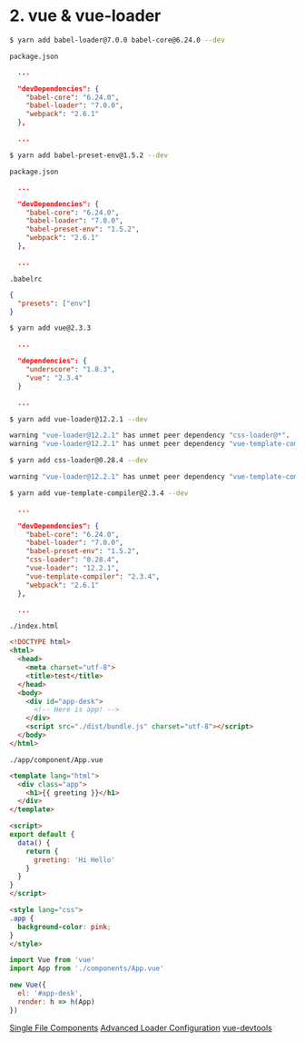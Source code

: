 # 2. vue & vue-loader

```sh
$ yarn add babel-loader@7.0.0 babel-core@6.24.0 --dev
```

`package.json`
```json
  ...

  "devDependencies": {
    "babel-core": "6.24.0",
    "babel-loader": "7.0.0",
    "webpack": "2.6.1"
  },

  ...
```

```sh
$ yarn add babel-preset-env@1.5.2 --dev
```

`package.json`
```json
  ...

  "devDependencies": {
    "babel-core": "6.24.0",
    "babel-loader": "7.0.0",
    "babel-preset-env": "1.5.2",
    "webpack": "2.6.1"
  },

  ...
```

`.babelrc`
```json
{
  "presets": ["env"]
}
```

```sh
$ yarn add vue@2.3.3
```

```json
  ...

  "dependencies": {
    "underscore": "1.8.3",
    "vue": "2.3.4"
  }

  ...
```

```sh
$ yarn add vue-loader@12.2.1 --dev

warning "vue-loader@12.2.1" has unmet peer dependency "css-loader@*".
warning "vue-loader@12.2.1" has unmet peer dependency "vue-template-compiler@^2.0.0".
```

```sh
$ yarn add css-loader@0.28.4 --dev

warning "vue-loader@12.2.1" has unmet peer dependency "vue-template-compiler@^2.0.0".
```

```sh
$ yarn add vue-template-compiler@2.3.4 --dev
```

```json
  ...

  "devDependencies": {
    "babel-core": "6.24.0",
    "babel-loader": "7.0.0",
    "babel-preset-env": "1.5.2",
    "css-loader": "0.28.4",
    "vue-loader": "12.2.1",
    "vue-template-compiler": "2.3.4",
    "webpack": "2.6.1"
  },

  ...
```

`./index.html`
```html
<!DOCTYPE html>
<html>
  <head>
    <meta charset="utf-8">
    <title>test</title>
  </head>
  <body>
    <div id="app-desk">
      <!-- Here is app! -->
    </div>
    <script src="./dist/bundle.js" charset="utf-8"></script>
  </body>
</html>
```

`./app/component/App.vue`
```html
<template lang="html">
  <div class="app">
    <h1>{{ greeting }}</h1>
  </div>
</template>

<script>
export default {
  data() {
    return {
      greeting: 'Hi Hello'
    }
  }
}
</script>

<style lang="css">
.app {
  background-color: pink;
}
</style>
```

```js
import Vue from 'vue'
import App from './components/App.vue'

new Vue({
  el: '#app-desk',
  render: h => h(App)
})
```




[Single File Components](https://vuejs.org/v2/guide/single-file-components.html)
[Advanced Loader Configuration](https://vue-loader.vuejs.org/en/configurations/advanced.html)
[vue-devtools](https://github.com/vuejs/vue-devtools)